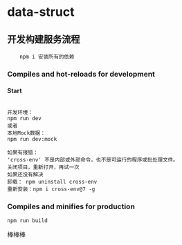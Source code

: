# data-struct

## 开发构建服务流程

```
    npm i 安装所有的依赖
```

### Compiles and hot-reloads for development

#### Start

```

开发环境：
npm run dev
或者
本地Mock数据：
npm run dev:mock
```

```
如果有报错：
'cross-env' 不是内部或外部命令，也不是可运行的程序或批处理文件。
关闭项目，重新打开，再试一次
如果还没有解决
卸载： npm uninstall cross-env
重新安装：npm i cross-env@7 -g
```

### Compiles and minifies for production

```
npm run build
```
棒棒棒
